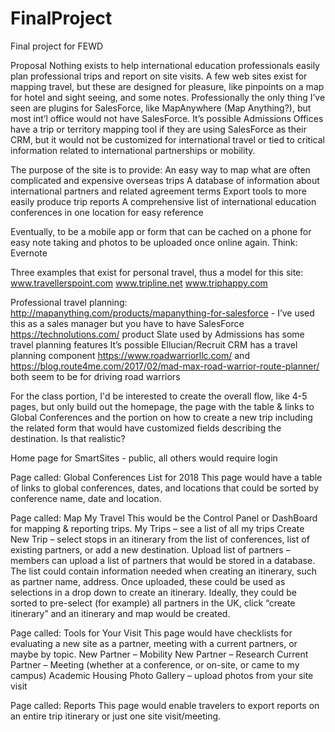 # FinalProject
Final project for FEWD

Proposal
Nothing exists to help international education professionals easily plan professional trips and report on site visits. A few web sites exist for mapping travel, but these are designed for pleasure, like pinpoints on a map for hotel and sight seeing, and some notes. Professionally the only thing I’ve seen are plugins for SalesForce, like MapAnywhere (Map Anything?), but most int’l office would not have SalesForce. It’s possible Admissions Offices have a trip or territory mapping tool if they are using SalesForce as their CRM, but it would not be customized for international travel or tied to critical information related to international partnerships or mobility.

The purpose of the site is to provide:
An easy way to map what are often complicated and expensive overseas trips
A database of information about international partners and related agreement terms
Export tools to more easily produce trip reports
A comprehensive list of international education conferences in one location for easy reference

Eventually, to be a mobile app or form that can be cached on a phone for easy note taking and photos to be uploaded once online again. Think: Evernote

Three examples that exist for personal travel, thus a model for this site:
www.travellerspoint.com
www.tripline.net
www.triphappy.com

Professional travel planning:
http://mapanything.com/products/mapanything-for-salesforce - I’ve used this as a sales manager but you have to have SalesForce
https://technolutions.com/ product Slate used by Admissions has some travel planning features
It’s possible Ellucian/Recruit CRM has a travel planning component
https://www.roadwarriorllc.com/ and https://blog.route4me.com/2017/02/mad-max-road-warrior-route-planner/ both seem to be for driving road warriors


For the class portion, I'd be interested to create the overall flow, like 4-5 pages, but only build out the homepage, the page with the table & links to Global Conferences and the portion on how to create a new trip including the related form that would have customized fields describing the destination. Is that realistic? 

Home page for SmartSites - public, all others would require login

Page called: Global Conferences List for 2018
This page would have a table of links to global conferences, dates, and locations that could be sorted by conference name, date and location.

Page called: Map My Travel
This would be the Control Panel or DashBoard for mapping  & reporting trips. 
My Trips – see a list of all my trips
Create New Trip – select stops in an itinerary from the list of conferences, list of existing partners, or add a new destination.
Upload list of partners – members can upload a list of partners that would be stored in a database. 
The list could contain information needed when creating an itinerary, such as partner name, address.
Once uploaded, these could be used as selections in a drop down to create an itinerary. Ideally, they could be sorted to pre-select (for example) all partners in the UK, click “create itinerary” and an itinerary and map would be created. 


Page called: Tools for Your Visit
This page would have checklists for evaluating a new site as a partner, meeting with a current partners, or maybe by topic.
New Partner – Mobility
New Partner – Research
Current Partner – Meeting (whether at a conference, or on-site, or came to my campus)
Academic
Housing
Photo Gallery – upload photos from your site visit

Page called: Reports
This page would enable travelers to export reports on an entire trip itinerary or just one site visit/meeting.

